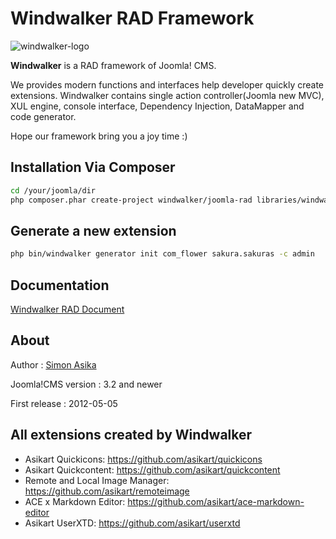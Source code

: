 # Windwalker RAD Framework

![windwalker-logo](https://cloud.githubusercontent.com/assets/1639206/2814728/b8419496-ceae-11e3-911b-5743b474ed5d.png)

**Windwalker** is a RAD framework of Joomla! CMS.

We provides modern functions and interfaces help developer quickly create extensions.
Windwalker contains single action controller(Joomla new MVC), XUL engine, console interface, Dependency Injection,
DataMapper and code generator.

Hope our framework bring you a joy time :)

## Installation Via Composer

``` bash
cd /your/joomla/dir
php composer.phar create-project windwalker/joomla-rad libraries/windwalker dev-staging -s dev
```

## Generate a new extension

``` bash
php bin/windwalker generator init com_flower sakura.sakuras -c admin
```

## Documentation

[Windwalker RAD Document](http://ventoviro.github.io/windwalker-rad-doc/)

## About
Author
:   [Simon Asika](https://github.com/asika32764)

Joomla!CMS version
:   3.2 and newer

First release
:   2012-05-05

## All extensions created by Windwalker

- Asikart Quickicons: https://github.com/asikart/quickicons
- Asikart Quickcontent: https://github.com/asikart/quickcontent
- Remote and Local Image Manager: https://github.com/asikart/remoteimage
- ACE x Markdown Editor: https://github.com/asikart/ace-markdown-editor
- Asikart UserXTD: https://github.com/asikart/userxtd


